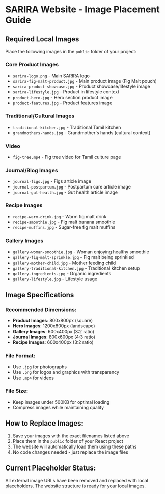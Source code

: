 # SARIRA Website - Image Placement Guide

## Required Local Images

Place the following images in the `public` folder of your project:

### Core Product Images
- `sarira-logo.png` - Main SARIRA logo
- `sarira-fig-malt-product.jpg` - Main product image (Fig Malt pouch)
- `sarira-product-showcase.jpg` - Product showcase/lifestyle image
- `sarira-lifestyle.jpg` - Product in lifestyle context
- `product-hero.jpg` - Hero section product image
- `product-features.jpg` - Product features image

### Traditional/Cultural Images
- `traditional-kitchen.jpg` - Traditional Tamil kitchen
- `grandmothers-hands.jpg` - Grandmother's hands (cultural context)

### Video
- `fig-tree.mp4` - Fig tree video for Tamil culture page

### Journal/Blog Images
- `journal-figs.jpg` - Figs article image
- `journal-postpartum.jpg` - Postpartum care article image
- `journal-gut-health.jpg` - Gut health article image

### Recipe Images
- `recipe-warm-drink.jpg` - Warm fig malt drink
- `recipe-smoothie.jpg` - Fig malt banana smoothie
- `recipe-muffins.jpg` - Sugar-free fig malt muffins

### Gallery Images
- `gallery-woman-smoothie.jpg` - Woman enjoying healthy smoothie
- `gallery-fig-malt-sprinkle.jpg` - Fig malt being sprinkled
- `gallery-mother-child.jpg` - Mother feeding child
- `gallery-traditional-kitchen.jpg` - Traditional kitchen setup
- `gallery-ingredients.jpg` - Organic ingredients
- `gallery-lifestyle.jpg` - Lifestyle usage

## Image Specifications

### Recommended Dimensions:
- **Product Images**: 800x800px (square)
- **Hero Images**: 1200x800px (landscape)
- **Gallery Images**: 600x400px (3:2 ratio)
- **Journal Images**: 800x600px (4:3 ratio)
- **Recipe Images**: 600x400px (3:2 ratio)

### File Format:
- Use `.jpg` for photographs
- Use `.png` for logos and graphics with transparency
- Use `.mp4` for videos

### File Size:
- Keep images under 500KB for optimal loading
- Compress images while maintaining quality

## How to Replace Images:

1. Save your images with the exact filenames listed above
2. Place them in the `public` folder of your React project
3. The website will automatically load them using these paths
4. No code changes needed - just replace the image files

## Current Placeholder Status:
All external image URLs have been removed and replaced with local placeholders. The website structure is ready for your local images.